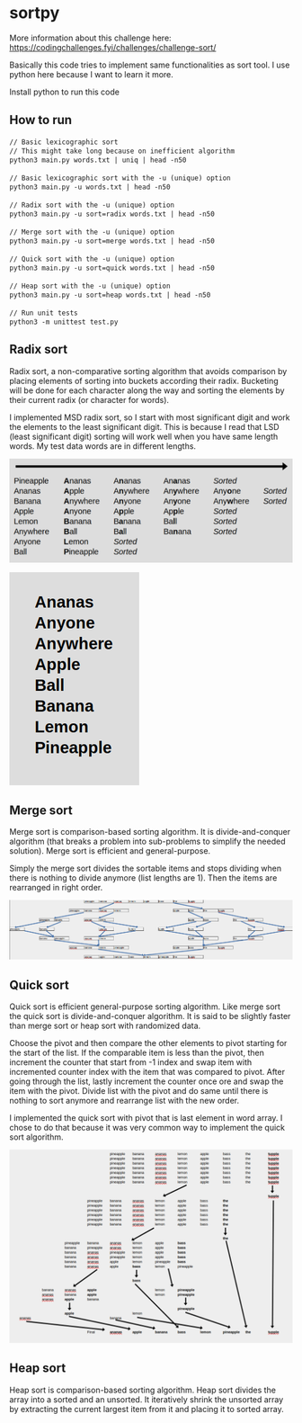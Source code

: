 # sortpy

More information about this challenge here:
https://codingchallenges.fyi/challenges/challenge-sort/

Basically this code tries to implement same functionalities as sort tool. I use python here because I want to learn it more.

Install python to run this code

## How to run

```
// Basic lexicographic sort
// This might take long because on inefficient algorithm
python3 main.py words.txt | uniq | head -n50

// Basic lexicographic sort with the -u (unique) option
python3 main.py -u words.txt | head -n50

// Radix sort with the -u (unique) option
python3 main.py -u sort=radix words.txt | head -n50

// Merge sort with the -u (unique) option
python3 main.py -u sort=merge words.txt | head -n50

// Quick sort with the -u (unique) option
python3 main.py -u sort=quick words.txt | head -n50

// Heap sort with the -u (unique) option
python3 main.py -u sort=heap words.txt | head -n50

// Run unit tests
python3 -m unittest test.py
```

## Radix sort

Radix sort, a non-comparative sorting algorithm that avoids comparison by placing elements of sorting into buckets according their radix.
Bucketing will be done for each character along the way and sorting the elements by their current radix (or character for words).

I implemented MSD radix sort, so I start with most significant digit and work the elements to the least significant digit. This is because I read that LSD (least significant digit) sorting will work well when you have same length words. My test data words are in different lengths.

![](radix-msd.png)

![](radix-msd-final.png)

## Merge sort

Merge sort is comparison-based sorting algorithm. It is divide-and-conquer algorithm (that breaks a problem into sub-problems to simplify the needed solution). Merge sort is efficient and general-purpose.

Simply the merge sort divides the sortable items and stops dividing when there is nothing to divide anymore (list lengths are 1). Then the items are rearranged in right order.

![](mergesort.png)

## Quick sort

Quick sort is efficient general-purpose sorting algorithm. Like merge sort the quick sort is divide-and-conquer algorithm. It is said to be slightly faster than merge sort or heap sort with randomized data.

Choose the pivot and then compare the other elements to pivot starting for the start of the list. If the comparable item is less than the pivot, then increment the counter that start from -1 index and swap item with incremented counter index with the item that was compared to pivot. After going through the list, lastly increment the counter once ore and swap the item with the pivot. Divide list with the pivot and do same until there is nothing to sort anymore and rearrange list with the new order.

I implemented the quick sort with pivot that is last element in word array. I chose to do that because it was very common way to implement the quick sort algorithm.

![](quicksort.png)

## Heap sort

Heap sort is comparison-based sorting algorithm. Heap sort divides the array into a sorted and an unsorted. It iteratively shrink the unsorted array by extracting the current largest item from it and placing it to sorted array.